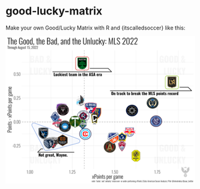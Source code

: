 # good-lucky-matrix
Make your own Good/Lucky Matrix with R and {itscalledsoccer} like this:

![Good/Lucky Matrix - MLS 2022](https://github.com/etmckinley/good-lucky-matrix/blob/main/lucky_2022-08-15.png?raw=true)

